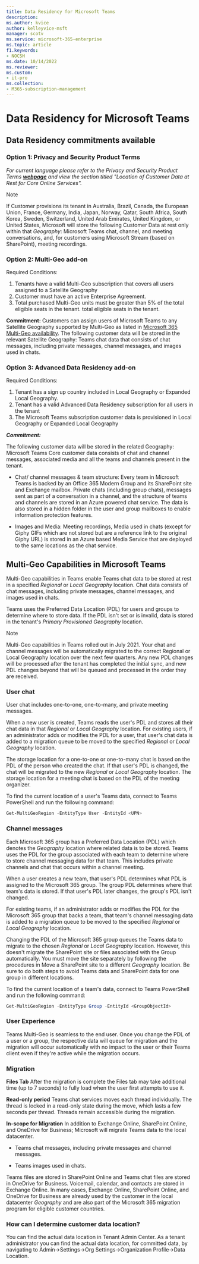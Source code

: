 ```yaml
---
title: Data Residency for Microsoft Teams
description: 
ms.author: kvice
author: kelleyvice-msft
manager: scotv
ms.service: microsoft-365-enterprise
ms.topic: article
f1.keywords:
- NOCSH
ms.date: 10/14/2022
ms.reviewer: 
ms.custom:
- it-pro
ms.collection:
- M365-subscription-management
---
```


# Data Residency for Microsoft Teams

## Data Residency commitments available

### Option 1: Privacy and Security Product Terms

*For current language please refer to the Privacy and Security Product Terms <a href="https://www.microsoft.com/licensing/terms/product/PrivacyandSecurityTerms/all" target="_blank">**webpage**</a> and view the section titled "Location of Customer Data at Rest for Core Online Services".*

>[!NOTE]
>If Customer provisions its tenant in Australia, Brazil, Canada, the European Union, France, Germany, India, Japan, Norway, Qatar, South Africa, South Korea, Sweden, Switzerland, United Arab Emirates, United Kingdom, or United States, Microsoft will store the following Customer Data at rest only within that *Geography*: Microsoft Teams chat, channel, and meeting conversations, and, for customers using Microsoft Stream (based on SharePoint), meeting recordings.

### Option 2: Multi-Geo add-on

Required Conditions:

1. Tenants have a valid Multi-Geo subscription that covers all users assigned to a Satellite Geography
1. Customer must have an active Enterprise Agreement.
1. Total purchased Multi-Geo units must be greater than 5% of the total eligible seats in the tenant. total eligible seats in the tenant.

**Commitment:**
Customers can assign users of Microsoft Teams to any Satellite Geography supported by Multi-Geo as listed in [Microsoft 365 Multi-Geo availability](microsoft-365-multi-geo.md#microsoft-365-multi-geo-availability). The following customer data will be stored in the relevant Satellite Geography: Teams chat data that consists of chat messages, including private messages, channel messages, and images used in chats.

### Option 3: Advanced Data Residency add-on

Required Conditions:

1. Tenant has a sign up country included in Local Geography or Expanded Local Geography.
1. Tenant has a valid Advanced Data Residency subscription for all users in the tenant
1. The Microsoft Teams subscription customer data is provisioned in Local Geography or Expanded Local Geography

***Commitment:***

The following customer data will be stored in the related Geography:
Microsoft Teams Core customer data consists of chat and channel messages, associated media and all the teams and channels present in the tenant.

- Chat/ channel messages & team structure: Every team in Microsoft Teams is backed by an Office 365 Modern Group and its SharePoint site and Exchange mailbox. Private chats (including group chats), messages sent as part of a conversation in a channel, and the structure of teams and channels are stored in an Azure powered chat service. The data is also stored in a hidden folder in the user and group mailboxes to enable information protection features.  

- Images and Media: Meeting recordings, Media used in chats (except for Giphy GIFs which are not stored but are a reference link to the original Giphy URL) is stored in an Azure based Media Service that are deployed to the same locations as the chat service.

## Multi-Geo Capabilities in Microsoft Teams

Multi-Geo capabilities in Teams enable Teams chat data to be stored at rest in a specified *Regional* or *Local Geography* location. Chat data consists of chat messages, including private messages, channel messages, and images used in chats.

Teams uses the Preferred Data Location (PDL) for users and groups to determine where to store data. If the PDL isn't set or is invalid, data is stored in the tenant's *Primary Provisioned Geography* location.

>[!NOTE]
>Multi-Geo capabilities in Teams rolled out in July 2021. Your chat and channel messages will be automatically migrated to the correct Regional or Local Geography location over the next few quarters. Any new PDL changes will be processed after the tenant has completed the initial sync, and new PDL changes beyond that will be queued and processed in the order they are received.

### User chat

User chat includes one-to-one, one-to-many, and private meeting messages.

When a new user is created, Teams reads the user's PDL and stores all their chat data in that *Regional* or *Local Geography* location.
For existing users, if an administrator adds or modifies the PDL for a user, that user's chat data is added to a migration queue to be moved to the specified *Regional* or *Local Geography* location.

The storage location for a one-to-one or one-to-many chat is based on the PDL of the person who created the chat. If that user's PDL is changed, the chat will be migrated to the new *Regional* or *Local Geography* location. The storage location for a meeting chat is based on the PDL of the meeting organizer.

To find the current location of a user's Teams data, connect to Teams PowerShell and run the following command:

```PowerShell
Get-MultiGeoRegion -EntityType User -EntityId <UPN>
```

### Channel messages

Each Microsoft 365 group has a Preferred Data Location (PDL) which denotes the *Geography* location where related data is to be stored. Teams uses the PDL for the group associated with each team to determine where to store channel messaging data for that team. This includes private channels and chat that occurs within a channel meeting.

When a user creates a new team, that user's PDL determines what PDL is assigned to the Microsoft 365 group. The group PDL determines where that team's data is stored. If that user's PDL later changes, the group's PDL isn't changed.

For existing teams, if an administrator adds or modifies the PDL for the Microsoft 365 group that backs a team, that team's channel messaging data is added to a migration queue to be moved to the specified *Regional* or *Local Geography* location.

Changing the PDL of the Microsoft 365 group queues the Teams data to migrate to the chosen *Regional* or *Local Geography* location. However, this doesn't migrate the SharePoint site or files associated with the Group automatically. You must move the site separately by following the procedures in Move a SharePoint site to a different *Geography* location. Be sure to do both steps to avoid Teams data and SharePoint data for one group in different locations.

To find the current location of a team's data, connect to Teams PowerShell and run the following command:

```PowerShell
Get-MultiGeoRegion -EntityType Group -EntityId <GroupObjectId>
```

### User Experience

Teams Multi-Geo is seamless to the end user. Once you change the PDL of a user or a group, the respective data will queue for migration and the migration will occur automatically with no impact to the user or their Teams client even if they're active while the migration occurs.

### Migration

**Files Tab**
After the migration is complete the Files tab may take additional time (up to 7 seconds) to fully load when the user first attempts to use it.

**Read-only period**
Teams chat services moves each thread individually. The thread is locked in a read-only state during the move, which lasts a few seconds per thread. Threads remain accessible during the migration.

**In-scope for Migration**
In addition to Exchange Online, SharePoint Online, and OneDrive for Business; Microsoft will migrate Teams data to the local datacenter.

- Teams chat messages, including private messages and channel messages.

- Teams images used in chats.

Teams files are stored in SharePoint Online and Teams chat files are stored in OneDrive for Business. Voicemail, calendar, and contacts are stored in Exchange Online. In many cases, Exchange Online, SharePoint Online, and OneDrive for Business are already used by the customer in the local datacenter *Geography* and are also part of the Microsoft 365 migration program for eligible customer countries.

### How can I determine customer data location?
You can find the actual data location in Tenant Admin Center.  As a tenant administrator you can find the actual data location, for committed data,  by navigating to Admin->Settings->Org Settings->Organization Profile->Data Location.
